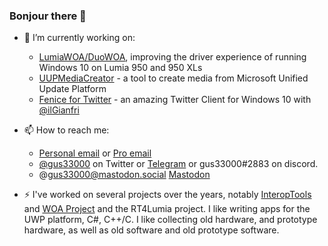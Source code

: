 ### Bonjour there 👋

- 🔭 I’m currently working on:
  - [LumiaWOA/DuoWOA](https://github.com/WOA-Project), improving the driver experience of running Windows 10 on Lumia 950 and 950 XLs
  - [UUPMediaCreator](https://github.com/gus33000/UUPMediaCreator) - a tool to create media from Microsoft Unified Update Platform
  - [Fenice for Twitter](https://twitter.com/FeniceWindows) - an amazing Twitter Client for Windows 10 with [@ilGianfri](https://github.com/ilGianfri)
 
- 📫 How to reach me: 
  - [Personal email](mailto:gustave.monce@outlook.com) or [Pro email](mailto:gustave.monce@bordeaux-inp.fr) 
  - [@gus33000](https://twitter.com/gus33000) on Twitter or [Telegram](https://t.me/gus33000) or gus33000#2883 on discord.
  - @gus33000@mastodon.social <a rel="me" href="https://mastodon.social/@gus33000">Mastodon</a>
  
- ⚡ I've worked on several projects over the years, notably [InteropTools](https://github.com/gus33000/InteropTools) and [WOA Project](https://github.com/WOA-Project) and the RT4Lumia project. I like writing apps for the UWP platform, C#, C++/C. I like collecting old hardware, and prototype hardware, as well as old software and old prototype software.

